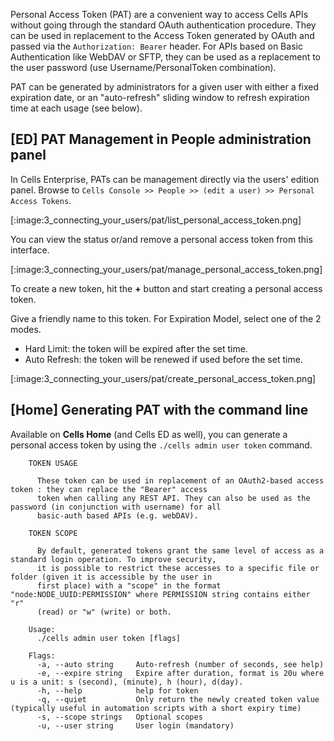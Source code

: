 Personal Access Token (PAT) are a convenient way to access Cells APIs without going through the standard OAuth authentication procedure. They can be used in replacement to the Access Token generated by OAuth and passed via the `Authorization: Bearer` header. For APIs based on Basic Authentication like WebDAV or SFTP, they can be used as a replacement to the user password (use Username/PersonalToken combination).

PAT can be generated by administrators for a given user with either a fixed expiration date, or an "auto-refresh" sliding window to refresh expiration time at each usage (see below).

## [ED] PAT Management in People administration panel

In Cells Enterprise, PATs can be management directly via the users' edition panel.  Browse to `Cells Console >> People >> (edit a user) >> Personal Access Tokens`.

[:image:3_connecting_your_users/pat/list_personal_access_token.png]

You can view the status or/and remove a personal access token from this interface.

[:image:3_connecting_your_users/pat/manage_personal_access_token.png]

To create a new token, hit the **+** button and start creating a personal access token.

Give a friendly name to this token.
For Expiration Model, select one of the 2 modes.
  - Hard Limit: the token will be expired after the set time.
  - Auto Refresh: the token will be renewed if used before the set time.

[:image:3_connecting_your_users/pat/create_personal_access_token.png]


## [Home] Generating PAT with the command line

Available on **Cells Home** (and Cells ED as well), you can generate a personal access token by using the `./cells admin user token` command.

```
    TOKEN USAGE
    
      These token can be used in replacement of an OAuth2-based access token : they can replace the "Bearer" access
      token when calling any REST API. They can also be used as the password (in conjunction with username) for all
      basic-auth based APIs (e.g. webDAV).
    
    TOKEN SCOPE
    
      By default, generated tokens grant the same level of access as a standard login operation. To improve security,
      it is possible to restrict these accesses to a specific file or folder (given it is accessible by the user in
      first place) with a "scope" in the format "node:NODE_UUID:PERMISSION" where PERMISSION string contains either "r"
      (read) or "w" (write) or both.
    
    Usage:
      ./cells admin user token [flags]
    
    Flags:
      -a, --auto string     Auto-refresh (number of seconds, see help)
      -e, --expire string   Expire after duration, format is 20u where u is a unit: s (second), (minute), h (hour), d(day).
      -h, --help            help for token
      -q, --quiet           Only return the newly created token value (typically useful in automation scripts with a short expiry time)
      -s, --scope strings   Optional scopes
      -u, --user string     User login (mandatory)
```